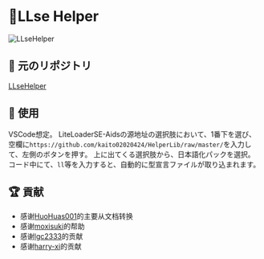 # 🔨LLse Helper
![LLseHelper](https://socialify.git.ci/kaito02020424/HelperLib/image?forks=1&issues=1&language=1&logo=https%3A%2F%2Favatars.githubusercontent.com%2Fu%2F78095377%3Fs%3D200%26v%3D4&name=1&owner=1&pulls=1&stargazers=1&theme=Light)

## 📄 元のリポジトリ

[LLseHelper](https://github.com/LiteLScript-Dev/HelperLib)

## 🔧 使用
VSCode想定。
LiteLoaderSE-Aidsの源地址の選択肢において、1番下を選び、空欄に`https://github.com/kaito02020424/HelperLib/raw/master/`を入力して、左側のボタンを押す。
上に出てくる選択肢から、日本語化パックを選択。
コード中にて、`ll`等を入力すると、自動的に型宣言ファイルが取り込まれます。

## 🏆 貢献

- 感谢[HuoHuas001](https://github.com/HuoHuas001)的主要从文档转换
- 感谢[moxisuki](https://github.com/moxisuki)的帮助
- 感谢[lgc2333](https://github.com/lgc2333)的贡献
- 感谢[harry-xi](https://github.com/harry-xi)的贡献
